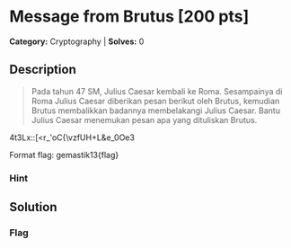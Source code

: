 # Message from Brutus [200 pts]

**Category:** Cryptography
| **Solves:** 0

## Description
>Pada tahun 47 SM, Julius Caesar kembali ke Roma. Sesampainya di Roma Julius Caesar diberikan pesan berikut oleh Brutus, kemudian Brutus membalikkan badannya membelakangi Julius Caesar. Bantu Julius Caesar menemukan pesan apa yang dituliskan Brutus.

4t3Lx::[<r_'oC{\vzfUH+L&e_0Oe3

Format flag: gemastik13{flag}

### Hint
 
## Solution

### Flag

